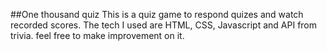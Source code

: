 ##One thousand quiz
This is a quiz game to respond quizes and watch recorded scores. The tech I used are HTML, CSS, Javascript and API from trivia. feel free to make improvement on it. 
